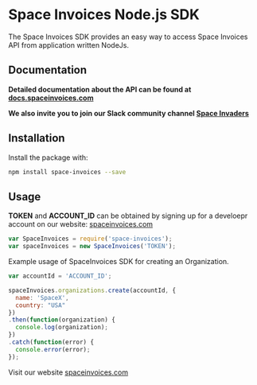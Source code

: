 
# Space Invoices Node.js SDK

The Space Invoices SDK provides an easy way to access Space Invoices API from application written NodeJs.

## Documentation

 **Detailed documentation about the API can be found at [docs.spaceinvoices.com](http://docs.spaceinvoices.com)**

**We also invite you to join our Slack community channel [Space Invaders](http://joinslack.spaceinvoices.com)**

## Installation

Install the package with:
```bash
npm install space-invoices --save
```

## Usage

**TOKEN** and **ACCOUNT_ID** can be obtained by signing up for a develoepr account on our website: [spaceinvoices.com](http://spaceinvoices.com)

``` js
var SpaceInvoices = require('space-invoices');
var spaceInvoices = new SpaceInvoices('TOKEN');
```

Example usage of SpaceInvoices SDK for creating an Organization.
``` js
var accountId = 'ACCOUNT_ID';

spaceInvoices.organizations.create(accountId, {
  name: 'SpaceX', 
  country: "USA"
})
.then(function(organization) {
  console.log(organization);
})
.catch(function(error) {
  console.error(error);
});
```

Visit our website [spaceinvoices.com](http://spaceinvoices.com)
